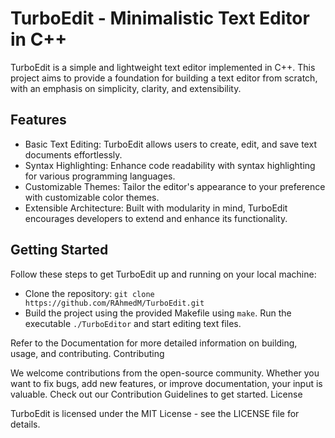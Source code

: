 # TurboEdit - Minimalistic Text Editor in C++

TurboEdit is a simple and lightweight text editor implemented in C++. This project aims to provide a foundation for building a text editor from scratch, with an emphasis on simplicity, clarity, and extensibility.
## Features

- Basic Text Editing: TurboEdit allows users to create, edit, and save text documents effortlessly.
- Syntax Highlighting: Enhance code readability with syntax highlighting for various programming languages.
- Customizable Themes: Tailor the editor's appearance to your preference with customizable color themes.
- Extensible Architecture: Built with modularity in mind, TurboEdit encourages developers to extend and enhance its functionality.

## Getting Started

Follow these steps to get TurboEdit up and running on your local machine:

- Clone the repository: ```git clone https://github.com/RAhmedM/TurboEdit.git```
- Build the project using the provided Makefile using `make`.
Run the executable `./TurboEditor` and start editing text files.

Refer to the Documentation for more detailed information on building, usage, and contributing.
Contributing

We welcome contributions from the open-source community. Whether you want to fix bugs, add new features, or improve documentation, your input is valuable. Check out our Contribution Guidelines to get started.
License

TurboEdit is licensed under the MIT License - see the LICENSE file for details.
